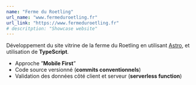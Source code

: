 ```yaml
---
name: "Ferme du Roetling"
url_name: "www.fermeduroetling.fr"
url_link: "https://www.fermeduroetling.fr"
# descritption: "Showcase website"
---
```

Développement du site vitrine de la ferme du Roetling en utilisant [Astro](https://astro.build/), et utilisation de **TypeScript**.
- Approche ”**Mobile First**”
- Code source versionné (**commits conventionnels**)
- Validation des données côté client et serveur (**serverless function**)